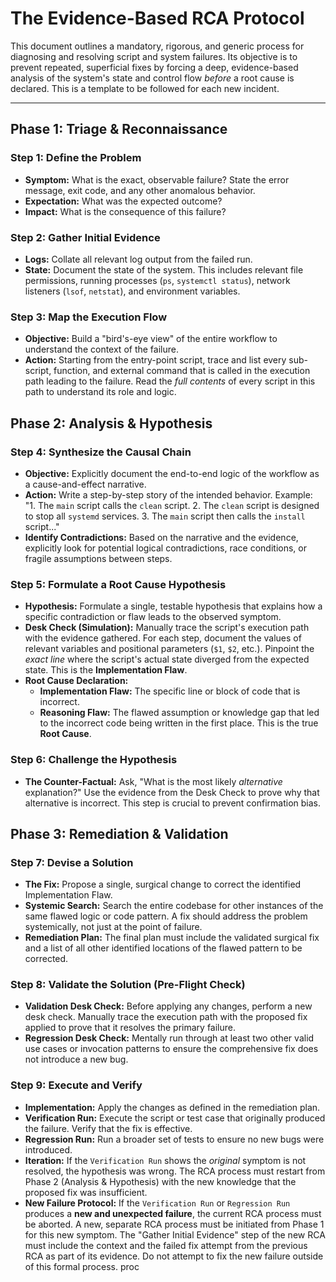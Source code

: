 # The Evidence-Based RCA Protocol

This document outlines a mandatory, rigorous, and generic process for diagnosing and resolving script and system failures. Its objective is to prevent repeated, superficial fixes by forcing a deep, evidence-based analysis of the system's state and control flow *before* a root cause is declared. This is a template to be followed for each new incident.

---

## **Phase 1: Triage & Reconnaissance**

### **Step 1: Define the Problem**
-   **Symptom:** What is the exact, observable failure? State the error message, exit code, and any other anomalous behavior.
-   **Expectation:** What was the expected outcome?
-   **Impact:** What is the consequence of this failure?

### **Step 2: Gather Initial Evidence**
-   **Logs:** Collate all relevant log output from the failed run.
-   **State:** Document the state of the system. This includes relevant file permissions, running processes (`ps`, `systemctl status`), network listeners (`lsof`, `netstat`), and environment variables.

### **Step 3: Map the Execution Flow**
-   **Objective:** Build a "bird's-eye view" of the entire workflow to understand the context of the failure.
-   **Action:** Starting from the entry-point script, trace and list every sub-script, function, and external command that is called in the execution path leading to the failure. Read the *full contents* of every script in this path to understand its role and logic.

## **Phase 2: Analysis & Hypothesis**

### **Step 4: Synthesize the Causal Chain**
-   **Objective:** Explicitly document the end-to-end logic of the workflow as a cause-and-effect narrative.
-   **Action:** Write a step-by-step story of the intended behavior. Example: "1. The `main` script calls the `clean` script. 2. The `clean` script is designed to stop all `systemd` services. 3. The `main` script then calls the `install` script..."
-   **Identify Contradictions:** Based on the narrative and the evidence, explicitly look for potential logical contradictions, race conditions, or fragile assumptions between steps.

### **Step 5: Formulate a Root Cause Hypothesis**
-   **Hypothesis:** Formulate a single, testable hypothesis that explains how a specific contradiction or flaw leads to the observed symptom.
-   **Desk Check (Simulation):** Manually trace the script's execution path with the evidence gathered. For each step, document the values of relevant variables and positional parameters (`$1`, `$2`, etc.). Pinpoint the *exact line* where the script's actual state diverged from the expected state. This is the **Implementation Flaw**.
-   **Root Cause Declaration:**
    -   **Implementation Flaw:** The specific line or block of code that is incorrect.
    -   **Reasoning Flaw:** The flawed assumption or knowledge gap that led to the incorrect code being written in the first place. This is the true **Root Cause**.

### **Step 6: Challenge the Hypothesis**
-   **The Counter-Factual:** Ask, "What is the most likely *alternative* explanation?" Use the evidence from the Desk Check to prove why that alternative is incorrect. This step is crucial to prevent confirmation bias.

## **Phase 3: Remediation & Validation**

### **Step 7: Devise a Solution**
-   **The Fix:** Propose a single, surgical change to correct the identified Implementation Flaw.
-   **Systemic Search:** Search the entire codebase for other instances of the same flawed logic or code pattern. A fix should address the problem systemically, not just at the point of failure.
-   **Remediation Plan:** The final plan must include the validated surgical fix and a list of all other identified locations of the flawed pattern to be corrected.

### **Step 8: Validate the Solution (Pre-Flight Check)**
-   **Validation Desk Check:** Before applying any changes, perform a new desk check. Manually trace the execution path with the proposed fix applied to prove that it resolves the primary failure.
-   **Regression Desk Check:** Mentally run through at least two other valid use cases or invocation patterns to ensure the comprehensive fix does not introduce a new bug.

### **Step 9: Execute and Verify**
-   **Implementation:** Apply the changes as defined in the remediation plan.
-   **Verification Run:** Execute the script or test case that originally produced the failure. Verify that the fix is effective.
-   **Regression Run:** Run a broader set of tests to ensure no new bugs were introduced.
-   **Iteration:** If the `Verification Run` shows the *original* symptom is not resolved, the hypothesis was wrong. The RCA process must restart from Phase 2 (Analysis & Hypothesis) with the new knowledge that the proposed fix was insufficient.
-   **New Failure Protocol:** If the `Verification Run` or `Regression Run` produces a **new and unexpected failure**, the current RCA process must be aborted. A new, separate RCA process must be initiated from Phase 1 for this new symptom. The "Gather Initial Evidence" step of the new RCA must include the context and the failed fix attempt from the previous RCA as part of its evidence. Do not attempt to fix the new failure outside of this formal process.
proc